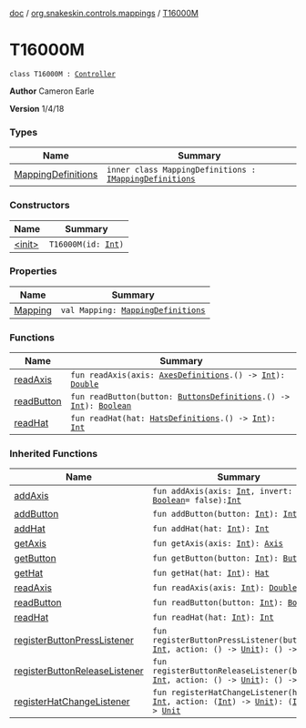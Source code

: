 [doc](../../index.md) / [org.snakeskin.controls.mappings](../index.md) / [T16000M](./index.md)

# T16000M

`class T16000M : `[`Controller`](../../org.snakeskin.controls/-controller/index.md)

**Author**
Cameron Earle

**Version**
1/4/18

### Types

| Name | Summary |
|---|---|
| [MappingDefinitions](-mapping-definitions/index.md) | `inner class MappingDefinitions : `[`IMappingDefinitions`](../-i-mapping-definitions/index.md) |

### Constructors

| Name | Summary |
|---|---|
| [&lt;init&gt;](-init-.md) | `T16000M(id: `[`Int`](https://kotlinlang.org/api/latest/jvm/stdlib/kotlin/-int/index.html)`)` |

### Properties

| Name | Summary |
|---|---|
| [Mapping](-mapping.md) | `val Mapping: `[`MappingDefinitions`](-mapping-definitions/index.md) |

### Functions

| Name | Summary |
|---|---|
| [readAxis](read-axis.md) | `fun readAxis(axis: `[`AxesDefinitions`](-mapping-definitions/-axes-definitions/index.md)`.() -> `[`Int`](https://kotlinlang.org/api/latest/jvm/stdlib/kotlin/-int/index.html)`): `[`Double`](https://kotlinlang.org/api/latest/jvm/stdlib/kotlin/-double/index.html) |
| [readButton](read-button.md) | `fun readButton(button: `[`ButtonsDefinitions`](-mapping-definitions/-buttons-definitions/index.md)`.() -> `[`Int`](https://kotlinlang.org/api/latest/jvm/stdlib/kotlin/-int/index.html)`): `[`Boolean`](https://kotlinlang.org/api/latest/jvm/stdlib/kotlin/-boolean/index.html) |
| [readHat](read-hat.md) | `fun readHat(hat: `[`HatsDefinitions`](-mapping-definitions/-hats-definitions/index.md)`.() -> `[`Int`](https://kotlinlang.org/api/latest/jvm/stdlib/kotlin/-int/index.html)`): `[`Int`](https://kotlinlang.org/api/latest/jvm/stdlib/kotlin/-int/index.html) |

### Inherited Functions

| Name | Summary |
|---|---|
| [addAxis](../../org.snakeskin.controls/-controller/add-axis.md) | `fun addAxis(axis: `[`Int`](https://kotlinlang.org/api/latest/jvm/stdlib/kotlin/-int/index.html)`, invert: `[`Boolean`](https://kotlinlang.org/api/latest/jvm/stdlib/kotlin/-boolean/index.html)` = false): `[`Int`](https://kotlinlang.org/api/latest/jvm/stdlib/kotlin/-int/index.html) |
| [addButton](../../org.snakeskin.controls/-controller/add-button.md) | `fun addButton(button: `[`Int`](https://kotlinlang.org/api/latest/jvm/stdlib/kotlin/-int/index.html)`): `[`Int`](https://kotlinlang.org/api/latest/jvm/stdlib/kotlin/-int/index.html) |
| [addHat](../../org.snakeskin.controls/-controller/add-hat.md) | `fun addHat(hat: `[`Int`](https://kotlinlang.org/api/latest/jvm/stdlib/kotlin/-int/index.html)`): `[`Int`](https://kotlinlang.org/api/latest/jvm/stdlib/kotlin/-int/index.html) |
| [getAxis](../../org.snakeskin.controls/-controller/get-axis.md) | `fun getAxis(axis: `[`Int`](https://kotlinlang.org/api/latest/jvm/stdlib/kotlin/-int/index.html)`): `[`Axis`](../../org.snakeskin.controls/-axis/index.md) |
| [getButton](../../org.snakeskin.controls/-controller/get-button.md) | `fun getButton(button: `[`Int`](https://kotlinlang.org/api/latest/jvm/stdlib/kotlin/-int/index.html)`): `[`Button`](../../org.snakeskin.controls/-button/index.md) |
| [getHat](../../org.snakeskin.controls/-controller/get-hat.md) | `fun getHat(hat: `[`Int`](https://kotlinlang.org/api/latest/jvm/stdlib/kotlin/-int/index.html)`): `[`Hat`](../../org.snakeskin.controls/-hat/index.md) |
| [readAxis](../../org.snakeskin.controls/-controller/read-axis.md) | `fun readAxis(axis: `[`Int`](https://kotlinlang.org/api/latest/jvm/stdlib/kotlin/-int/index.html)`): `[`Double`](https://kotlinlang.org/api/latest/jvm/stdlib/kotlin/-double/index.html) |
| [readButton](../../org.snakeskin.controls/-controller/read-button.md) | `fun readButton(button: `[`Int`](https://kotlinlang.org/api/latest/jvm/stdlib/kotlin/-int/index.html)`): `[`Boolean`](https://kotlinlang.org/api/latest/jvm/stdlib/kotlin/-boolean/index.html) |
| [readHat](../../org.snakeskin.controls/-controller/read-hat.md) | `fun readHat(hat: `[`Int`](https://kotlinlang.org/api/latest/jvm/stdlib/kotlin/-int/index.html)`): `[`Int`](https://kotlinlang.org/api/latest/jvm/stdlib/kotlin/-int/index.html) |
| [registerButtonPressListener](../../org.snakeskin.controls/-controller/register-button-press-listener.md) | `fun registerButtonPressListener(button: `[`Int`](https://kotlinlang.org/api/latest/jvm/stdlib/kotlin/-int/index.html)`, action: () -> `[`Unit`](https://kotlinlang.org/api/latest/jvm/stdlib/kotlin/-unit/index.html)`): () -> `[`Unit`](https://kotlinlang.org/api/latest/jvm/stdlib/kotlin/-unit/index.html) |
| [registerButtonReleaseListener](../../org.snakeskin.controls/-controller/register-button-release-listener.md) | `fun registerButtonReleaseListener(button: `[`Int`](https://kotlinlang.org/api/latest/jvm/stdlib/kotlin/-int/index.html)`, action: () -> `[`Unit`](https://kotlinlang.org/api/latest/jvm/stdlib/kotlin/-unit/index.html)`): () -> `[`Unit`](https://kotlinlang.org/api/latest/jvm/stdlib/kotlin/-unit/index.html) |
| [registerHatChangeListener](../../org.snakeskin.controls/-controller/register-hat-change-listener.md) | `fun registerHatChangeListener(hat: `[`Int`](https://kotlinlang.org/api/latest/jvm/stdlib/kotlin/-int/index.html)`, action: (`[`Int`](https://kotlinlang.org/api/latest/jvm/stdlib/kotlin/-int/index.html)`) -> `[`Unit`](https://kotlinlang.org/api/latest/jvm/stdlib/kotlin/-unit/index.html)`): (`[`Int`](https://kotlinlang.org/api/latest/jvm/stdlib/kotlin/-int/index.html)`) -> `[`Unit`](https://kotlinlang.org/api/latest/jvm/stdlib/kotlin/-unit/index.html) |
